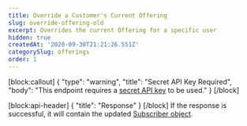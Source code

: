 ```yaml
---
title: Override a Customer's Current Offering
slug: override-offering-old
excerpt: Overrides the current Offering for a specific user
hidden: true
createdAt: '2020-09-30T21:21:26.551Z'
categorySlug: offerings
order: 1
---
```

[block:callout]
{
  "type": "warning",
  "title": "Secret API Key Required",
  "body": "This endpoint requires a [secret API key](doc:authentication) to be used."
}
[/block]

[block:api-header]
{
  "title": "Response"
}
[/block]
If the response is successful, it will contain the updated [Subscriber object](ref:subscribers#the-subscriber-object).